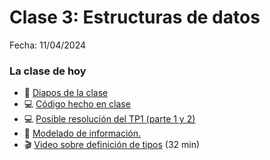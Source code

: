 # Clase 3: Estructuras de datos
Fecha: 11/04/2024
### La clase de hoy
   -  📄 [Diapos de la clase](https://docs.google.com/presentation/d/1xe5GLC0nZmTbdyHN_buSEvwV7Xh18zqYyVe--o0eD6c/edit?usp=sharing)
   -  💻 [Código hecho en clase](https://github.com/pdepjuevesTT/2024-Bitacoras/blob/main/Codigos/jovits.hs)
  -  💻 [Posible resolución del TP1 (parte 1 y 2)]()
   -  📄 [Modelado de información.](https://docs.google.com/document/d/11C2UAbP70dP7sTID-ZxJm_a-5ypKxQUEuZr6GVk5yFI/edit)
   -  🎬 [Video sobre definición de tipos](https://www.youtube.com/watch?v=-nxoHX45o48) (32 min)
